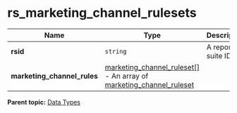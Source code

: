# rs_marketing_channel_rulesets

|Name|Type|Description|
|----|----|-----------|
| **rsid** | `string` |A report suite ID.|
| **marketing_channel_rules** | [marketing_channel_ruleset[]](r_marketing_channel_ruleset_array.md#) - An array of [marketing_channel_ruleset](r_marketing_channel_ruleset.md#) | |

**Parent topic:** [Data Types](../data_types/c_datatypes.md)

